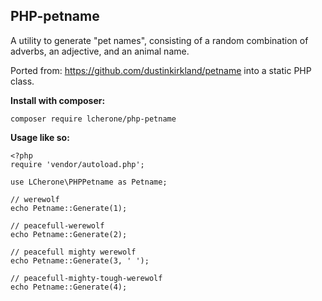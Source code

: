 PHP-petname
---

A utility to generate "pet names", consisting of a random combination of adverbs, an adjective, and an animal name.

Ported from: https://github.com/dustinkirkland/petname into a static PHP class.

**Install with composer:**

 `composer require lcherone/php-petname`

**Usage like so:**

	<?php
	require 'vendor/autoload.php';

	use LCherone\PHPPetname as Petname;

	// werewolf
	echo Petname::Generate(1);

	// peacefull-werewolf
	echo Petname::Generate(2);

	// peacefull mighty werewolf
	echo Petname::Generate(3, ' ');

	// peacefull-mighty-tough-werewolf
	echo Petname::Generate(4);
